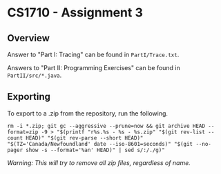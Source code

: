 # CS1710 - Assignment 3

## Overview

Answer to "Part I: Tracing" can be found in `PartI/Trace.txt`.

Answers to "Part II: Programming Exercises" can be found in `PartII/src/*.java`.

## Exporting

To export to a .zip from the repository, run the following.

`rm -i *.zip; git gc --aggressive --prune=now && git archive HEAD --format=zip -9 > "$(printf "r%s.%s - %s - %s.zip" "$(git rev-list --count HEAD)" "$(git rev-parse --short HEAD)" "$(TZ='Canada/Newfoundland' date --iso-8601=seconds)" "$(git --no-pager show -s --format='%an' HEAD)" | sed s/:/./g)"`

*Warning: This will try to remove all zip files, regardless of name.*